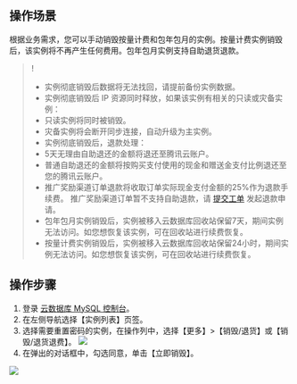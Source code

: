 ## 操作场景
根据业务需求，您可以手动销毁按量计费和包年包月的实例。按量计费实例销毁后，该实例将不再产生任何费用。包年包月实例支持自助退货退款。
>!
>- 实例彻底销毁后数据将无法找回，请提前备份实例数据。
>- 实例彻底销毁后 IP 资源同时释放，如果该实例有相关的只读或灾备实例：
>  - 只读实例将同时被销毁。
>  - 灾备实例将会断开同步连接，自动升级为主实例。
>- 实例彻底销毁后，退款处理：
>  - 5天无理由自助退还的金额将退还至腾讯云账户。
>  - 普通自助退还的金额将按购买支付使用的现金和赠送金支付比例退还至您的腾讯云账户。
>  - 推广奖励渠道订单退款将收取订单实际现金支付金额的25%作为退款手续费。 推广奖励渠道订单暂不支持自助退款，请 [提交工单](https://console.cloud.tencent.com/workorder/category) 发起退款申请。
> - 包年包月实例销毁后，实例被移入云数据库回收站保留7天，期间实例无法访问。如您想恢复该实例，可在回收站进行续费恢复。
> - 按量计费实例销毁后，实例被移入云数据库回收站保留24小时，期间实例无法访问。如您想恢复该实例，可在回收站进行续费恢复。

## 操作步骤
1. 登录 [云数据库 MySQL 控制台](https://console.cloud.tencent.com/cdb)。
2. 在左侧导航选择【实例列表】页签。
3. 选择需要重置密码的实例，在操作列中，选择【更多】>【销毁/退货】或【销毁/退货退费】。
![](https://main.qcloudimg.com/raw/ea0d80564ad54c6c9e3ea43070c71f20.png)
4. 在弹出的对话框中，勾选同意，单击【立即销毁】。
>
![](https://main.qcloudimg.com/raw/6e376a4a726195aefee841930577a5b3.png)
